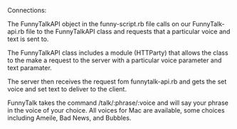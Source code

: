Connections:

The FunnyTalkAPI object in the funny-script.rb file calls on our FunnyTalk-api.rb file to the FunnyTalkAPI class and requests that a particular voice and text is sent to. 

The FunnyTalkAPI class includes a module (HTTParty) that allows the class to the make a request to the server with a particular voice parameter and text paramater.

The server then receives the request fom funnytalk-api.rb and gets the set voice and set text to deliver to the client.

FunnyTalk takes the command /talk/:phrase/:voice and will say your phrase in the voice of your choice.
All voices for Mac are available, some choices including Ameile, Bad News, and Bubbles.